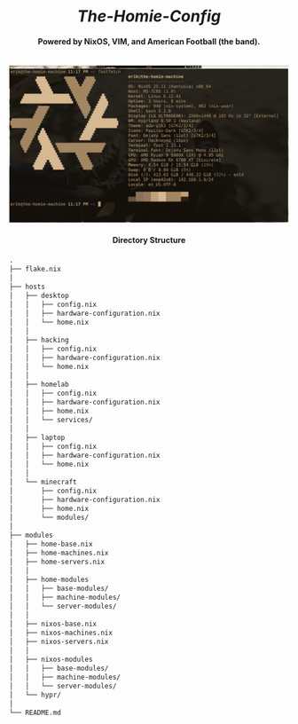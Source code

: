 <div align="center">
    <h1><i>The-Homie-Config</i></h1>
    <h4>Powered by NixOS, VIM, and American Football (the band).</h4>
</div>

<div>
    <br> <img src="./files/screenshot.png" alt="Loading bruh chill for 1 sec...">
</div>

<div align="center">
    <h4>Directory Structure</h4>
</div>

```
.
├── flake.nix
│
├── hosts
│   ├── desktop
│   │   ├── config.nix
│   │   ├── hardware-configuration.nix
│   │   └── home.nix
│   │
│   ├── hacking
│   │   ├── config.nix
│   │   ├── hardware-configuration.nix
│   │   └── home.nix
│   │
│   ├── homelab
│   │   ├── config.nix
│   │   ├── hardware-configuration.nix
│   │   ├── home.nix
│   │   └── services/
│   │
│   ├── laptop
│   │   ├── config.nix
│   │   ├── hardware-configuration.nix
│   │   └── home.nix
│   │
│   └── minecraft
│       ├── config.nix
│       ├── hardware-configuration.nix
│       ├── home.nix
│       └── modules/
│
├── modules
│   ├── home-base.nix
│   ├── home-machines.nix
│   ├── home-servers.nix
│   │
│   ├── home-modules
│   │   ├── base-modules/
│   │   ├── machine-modules/
│   │   └── server-modules/
│   │
│   ├── nixos-base.nix
│   ├── nixos-machines.nix
│   ├── nixos-servers.nix
│   │
│   ├── nixos-modules
│   │   ├── base-modules/
│   │   ├── machine-modules/
│   │   └── server-modules/
│   └── hypr/
│
└── README.md
```

